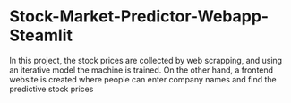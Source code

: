 # Stock-Market-Predictor-Webapp-Steamlit

 In this project, the stock prices are collected by web scrapping, and using an iterative model the machine is trained. On the other hand, a frontend website is created where people can enter company names and find the predictive stock prices
